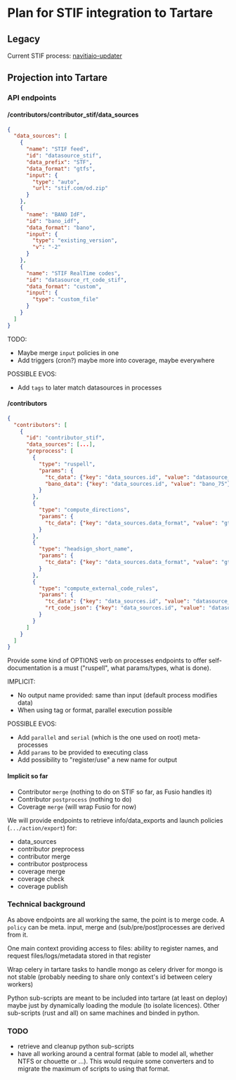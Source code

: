 # Plan for STIF integration to Tartare

## Legacy
Current STIF process:
[navitiaio-updater](https://github.com/CanalTP/navitiaio-updater/blob/master/fr-idf_sim.png)

## Projection into Tartare

### API endpoints

#### /contributors/contributor_stif/data_sources

```json
{
  "data_sources": [
    {
      "name": "STIF feed",
      "id": "datasource_stif",
      "data_prefix": "STF",
      "data_format": "gtfs",
      "input": {
        "type": "auto",
        "url": "stif.com/od.zip"
      }
    },
    {
      "name": "BANO IdF",
      "id": "bano_idf",
      "data_format": "bano",
      "input": {
        "type": "existing_version",
        "v": "-2"
      }
    },
    {
      "name": "STIF RealTime codes",
      "id": "datasource_rt_code_stif",
      "data_format": "custom",
      "input": {
        "type": "custom_file"
      }
    }
  ]
}
```

TODO:
* Maybe merge `input` policies in one
* Add triggers (cron?) maybe more into coverage, maybe everywhere

POSSIBLE EVOS:
* Add `tags` to later match datasources in processes



#### /contributors

```json
{
  "contributors": [
    {
      "id": "contributor_stif",
      "data_sources": [...],
      "preprocess": [
        {
          "type": "ruspell",
          "params": {
            "tc_data": {"key": "data_sources.id", "value": "datasource_stif"},
            "bano_data": {"key": "data_sources.id", "value": "bano_75"}
          }
        },
        {
          "type": "compute_directions",
          "params": {
            "tc_data": {"key": "data_sources.data_format", "value": "gtfs"}
          }
        },
        {
          "type": "headsign_short_name",
          "params": {
            "tc_data": {"key": "data_sources.data_format", "value": "gtfs"}
          }
        },
        {
          "type": "compute_external_code_rules",
          "params": {
            "tc_data": {"key": "data_sources.id", "value": "datasource_stif"},
            "rt_code_json": {"key": "data_sources.id", "value": "datasource_rt_code_stif"}
          }
        }
      ]
    }
  ]
}
```

Provide some kind of OPTIONS verb on processes endpoints to offer self-documentation is a must ("ruspell", what params/types, what is done).

IMPLICIT:
* No output name provided: same than input (default process modifies data)
* When using tag or format, parallel execution possible

POSSIBLE EVOS:
* Add `parallel` and `serial` (which is the one used on root) meta-processes
* Add `params` to be provided to executing class
* Add possibility to "register/use" a new name for output


#### Implicit so far

* Contributor `merge` (nothing to do on STIF so far, as Fusio handles it)
* Contributor `postprocess` (nothing to do)
* Coverage `merge` (will wrap Fusio for now)

We will provide endpoints to retrieve info/data_exports and launch policies (`.../action/export`) for:
* data_sources
* contributor preprocess
* contributor merge
* contributor postprocess
* coverage merge
* coverage check
* coverage publish


### Technical background

As above endpoints are all working the same, the point is to merge code.
A `policy` can be meta. input, merge and (sub/pre/post)processes are derived from it.

One main context providing access to files:
ability to register names, and request files/logs/metadata stored in that register

Wrap celery in tartare tasks to handle mongo as celery driver for mongo is not stable (probably needing to share only context's id between celery workers)

Python sub-scripts are meant to be included into tartare (at least on deploy) maybe just by dynamically loading the module (to isolate licences).
Other sub-scripts (rust and all) on same machines and binded in python.


### TODO

* retrieve and cleanup python sub-scripts
* have all working around a central format (able to model all, whether NTFS or chouette or ...). This would require some converters and to migrate the maximum of scripts to using that format.

